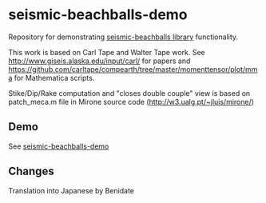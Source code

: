 # seismic-beachballs-demo
Repository for demonstrating [seismic-beachballs library](https://github.com/timofeevda/seismic-beachballs) functionality.

This work is based on Carl Tape and Walter Tape work. See http://www.giseis.alaska.edu/input/carl/ for papers and https://github.com/carltape/compearth/tree/master/momenttensor/plot/mma for Mathematica scripts.

Stike/Dip/Rake computation and "closes double couple" view is based on patch_meca.m file in Mirone source code (http://w3.ualg.pt/~jluis/mirone/)

## Demo
See [seismic-beachballs-demo]([https://timofeevda.github.io/seismic-beachballs-demo/](https://0quake.github.io/seismic-beachballs-demo/))

## Changes
Translation into Japanese by Benidate
